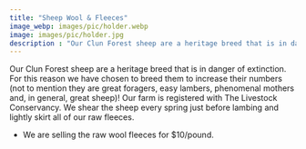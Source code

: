 ```yaml
---
title: "Sheep Wool & Fleeces"
image_webp: images/pic/holder.webp
image: images/pic/holder.jpg
description : "Our Clun Forest sheep are a heritage breed that is in danger of extinction."
---
```


Our Clun Forest sheep are a heritage breed that is in danger of extinction. For this reason we have chosen to breed them to increase their numbers (not to mention they are great foragers, easy lambers, phenomenal mothers and, in general, great sheep)! Our farm is registered with The Livestock Conservancy. We shear the sheep every spring just before lambing and lightly skirt all of our raw fleeces.

- We are selling the raw wool fleeces for $10/pound.